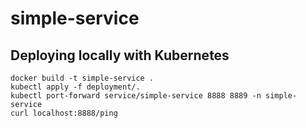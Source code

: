 # simple-service

## Deploying locally with Kubernetes
```
docker build -t simple-service .
kubectl apply -f deployment/.
kubectl port-forward service/simple-service 8888 8889 -n simple-service
curl localhost:8888/ping
```